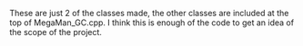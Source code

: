 These are just 2 of the classes made, the other classes are included at the top of MegaMan_GC.cpp. I think this is enough of the code to get an idea of the scope of the project.
